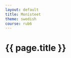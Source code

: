 ```yaml
---
layout: default
title: Monisteet
theme: swedish
course: rub6
---
```


<div class="container">
<div class="header-row">
<div class="main-header">
<h1>{{ page.title }}</h1>
</div>
</div>
<div class="content-row">
<div class="main-content">

</div>
</div>
</div>
